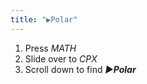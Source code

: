 ```yaml
---
title: "▶Polar"
---
```


1. Press *MATH*
2. Slide over to *CPX*
3. Scroll down to find ***▶Polar***
